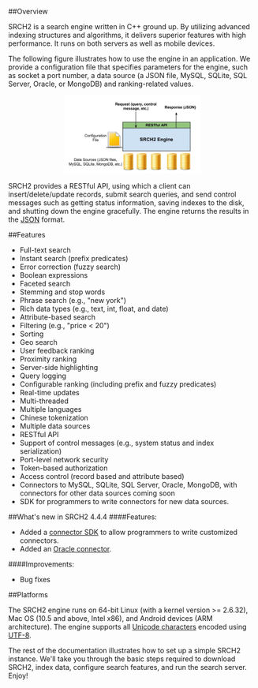 
##Overview

SRCH2 is a search engine written in C++ ground up.  By utilizing advanced indexing structures and algorithms,
it delivers superior features with high performance.  It runs on both servers as well as mobile devices.  

The following figure illustrates how to use the engine in an application.  We provide a configuration 
file that specifies parameters for the engine, such as socket a port number, a data source (a JSON file,
MySQL, SQLite, SQL Server, Oracle, or MongoDB) and ranking-related values.

<span ><center><img style="width:55%" src="images/SRCH2-Overview.jpg" /></center></span>

SRCH2 provides a RESTful API, using which a client can insert/delete/update records, 
submit search queries, and send control messages such as getting status information, 
saving indexes to the disk, and shutting down the engine gracefully.  The engine returns the results in
the [JSON](http://json.org/) format.

##Features

- Full-text search
- Instant search (prefix predicates)
- Error correction (fuzzy search)
- Boolean expressions
- Faceted search
- Stemming and stop words
- Phrase search (e.g., "new york")
- Rich data types (e.g., text, int, float, and date)
- Attribute-based search
- Filtering (e.g., "price < 20")
- Sorting
- Geo search
- User feedback ranking
- Proximity ranking
- Server-side highlighting
- Query logging
- Configurable ranking (including prefix and fuzzy predicates)
- Real-time updates
- Multi-threaded
- Multiple languages
- Chinese tokenization
- Multiple data sources
- RESTful API
- Support of control messages (e.g., system status and index serialization)
- Port-level network security
- Token-based authorization
- Access control (record based and attribute based)
- Connectors to MySQL, SQLite, SQL Server, Oracle, MongoDB, with connectors for other data sources coming soon
- SDK for programmers to write connectors for new data sources.

##What's new in SRCH2 4.4.4
####Features:
- Added a [connector SDK](./connectors/#6-data-connector-sdk) to allow programmers to write customized connectors.
- Added an [Oracle connector](./connectors/#64-an-example-connector-for-oracle).

####Improvements:
- Bug fixes

##Platforms

The SRCH2 engine runs on 64-bit Linux (with a kernel version >= 2.6.32), Mac OS (10.5 and above, Intel x86), 
and Android devices (ARM architecture).  The engine supports all [Unicode characters](http://en.wikipedia.org/wiki/List_of_Unicode_characters) encoded using [UTF-8](http://en.wikipedia.org/wiki/UTF-8).

The rest of the documentation illustrates how to set up a simple SRCH2 instance. We'll take you through 
the basic steps required to download SRCH2, index data, configure search features, and run 
the search server. Enjoy!
</br>

